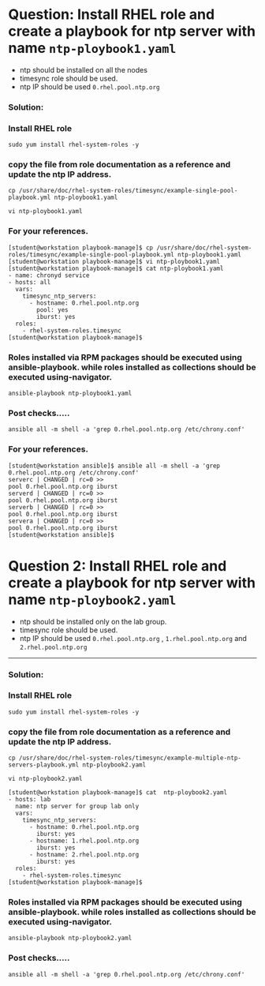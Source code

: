 # Question: Install RHEL role and create a playbook for ntp server with name `ntp-ploybook1.yaml`
- ntp should be installed on all the nodes
- timesync role should be used.
- ntp IP should be used `0.rhel.pool.ntp.org`



### Solution: 

### Install RHEL role
```
sudo yum install rhel-system-roles -y
```

### copy the file from role documentation as a reference and update the ntp IP address. 

```
cp /usr/share/doc/rhel-system-roles/timesync/example-single-pool-playbook.yml ntp-ploybook1.yaml

```

```
vi ntp-ploybook1.yaml
```

### For your references. 
```
[student@workstation playbook-manage]$ cp /usr/share/doc/rhel-system-roles/timesync/example-single-pool-playbook.yml ntp-ploybook1.yaml
[student@workstation playbook-manage]$ vi ntp-ploybook1.yaml
[student@workstation playbook-manage]$ cat ntp-ploybook1.yaml 
- name: chronyd service
- hosts: all
  vars:
    timesync_ntp_servers:
      - hostname: 0.rhel.pool.ntp.org
        pool: yes
        iburst: yes
  roles:
    - rhel-system-roles.timesync
[student@workstation playbook-manage]$
```
### Roles installed via RPM packages should be executed using ansible-playbook. while roles installed as collections should be executed using-navigator.
```
ansible-playbook ntp-ploybook1.yaml
```

### Post checks.....
```
ansible all -m shell -a 'grep 0.rhel.pool.ntp.org /etc/chrony.conf'
```

### For your references.
```
[student@workstation ansible]$ ansible all -m shell -a 'grep 0.rhel.pool.ntp.org /etc/chrony.conf'
serverc | CHANGED | rc=0 >>
pool 0.rhel.pool.ntp.org iburst
serverd | CHANGED | rc=0 >>
pool 0.rhel.pool.ntp.org iburst
serverb | CHANGED | rc=0 >>
pool 0.rhel.pool.ntp.org iburst
servera | CHANGED | rc=0 >>
pool 0.rhel.pool.ntp.org iburst
[student@workstation ansible]$
```

# Question 2: Install RHEL role and create a playbook for ntp server with name `ntp-ploybook2.yaml`
- ntp should be installed only on the lab group.
- timesync role should be used.
- ntp IP should be used `0.rhel.pool.ntp.org` , `1.rhel.pool.ntp.org` and `2.rhel.pool.ntp.org`
--- 

### Solution:

### Install RHEL role
```
sudo yum install rhel-system-roles -y
```

### copy the file from role documentation as a reference and update the ntp IP address. 

```
cp /usr/share/doc/rhel-system-roles/timesync/example-multiple-ntp-servers-playbook.yml ntp-ploybook2.yaml

```

```
vi ntp-ploybook2.yaml
```

```
[student@workstation playbook-manage]$ cat  ntp-ploybook2.yaml
- hosts: lab
  name: ntp server for group lab only
  vars:
    timesync_ntp_servers:
      - hostname: 0.rhel.pool.ntp.org
        iburst: yes
      - hostname: 1.rhel.pool.ntp.org
        iburst: yes
      - hostname: 2.rhel.pool.ntp.org
        iburst: yes
  roles:
    - rhel-system-roles.timesync
[student@workstation playbook-manage]$
```


### Roles installed via RPM packages should be executed using ansible-playbook. while roles installed as collections should be executed using-navigator.
```
ansible-playbook ntp-ploybook2.yaml
```

### Post checks.....
```
ansible all -m shell -a 'grep 0.rhel.pool.ntp.org /etc/chrony.conf'
```
